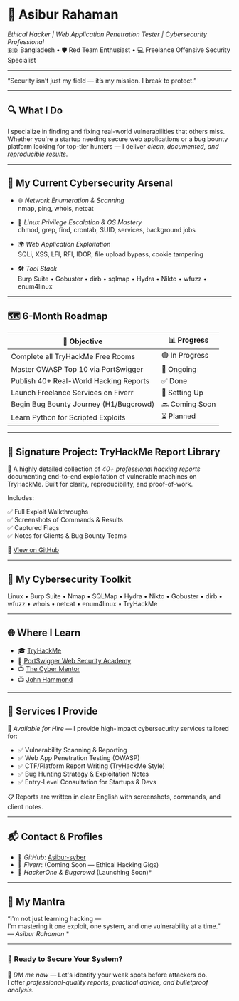 # 🚀 Asibur Rahaman  
*Ethical Hacker | Web Application Penetration Tester | Cybersecurity Professional*  
🇧🇩 Bangladesh • 🛡️ Red Team Enthusiast • 💻 Freelance Offensive Security Specialist

---

“Security isn’t just my field — it’s my mission. I break to protect.”


---

## 🔍 What I Do

I specialize in finding and fixing real-world vulnerabilities that others miss. Whether you're a startup needing secure web applications or a bug bounty platform looking for top-tier hunters — I deliver *clean, documented, and reproducible results*.

---

## 🧠 My Current Cybersecurity Arsenal

- 🌐 *Network Enumeration & Scanning*  
  nmap, ping, whois, netcat

- 🐧 *Linux Privilege Escalation & OS Mastery*  
  chmod, grep, find, crontab, SUID, services, background jobs

- 🌍 *Web Application Exploitation*  
  SQLi, XSS, LFI, RFI, IDOR, file upload bypass, cookie tampering

- 🛠️ *Tool Stack*  
  Burp Suite • Gobuster • dirb • sqlmap • Hydra • Nikto • wfuzz • enum4linux

---

## 🗺️ 6-Month Roadmap

| 🎯 Objective | 📊 Progress |
|-------------|-------------|
| Complete all TryHackMe Free Rooms | 🟢 In Progress |
| Master OWASP Top 10 via PortSwigger | 🔄 Ongoing |
| Publish 40+ Real-World Hacking Reports | ✅ Done |
| Launch Freelance Services on Fiverr | 🚧 Setting Up |
| Begin Bug Bounty Journey (H1/Bugcrowd) | 🔜 Coming Soon |
| Learn Python for Scripted Exploits | ⏳ Planned |

---

## 📁 Signature Project: TryHackMe Report Library

📂 A highly detailed collection of *40+ professional hacking reports* documenting end-to-end exploitation of vulnerable machines on TryHackMe. Built for clarity, reproducibility, and proof-of-work.

Includes:

✅ Full Exploit Walkthroughs  
✅ Screenshots of Commands & Results  
✅ Captured Flags  
✅ Notes for Clients & Bug Bounty Teams  

🔗 [View on GitHub](https://github.com/Asibur-syber/TryHackMe-Reports)

---

## 🧰 My Cybersecurity Toolkit

Linux • Burp Suite • Nmap • SQLMap • Hydra • Nikto • Gobuster • dirb • wfuzz • whois • netcat • enum4linux • TryHackMe

---

## 🌐 Where I Learn

- 🎓 [TryHackMe](https://tryhackme.com)
- 🔐 [PortSwigger Web Security Academy](https://portswigger.net/web-security)
- 📺 [The Cyber Mentor](https://youtube.com/@thecybermentor)
- 📺 [John Hammond](https://youtube.com/@_JohnHammond)

---

## 🤝 Services I Provide

💼 *Available for Hire* — I provide high-impact cybersecurity services tailored for:

- ✅ Vulnerability Scanning & Reporting  
- ✅ Web App Penetration Testing (OWASP)  
- ✅ CTF/Platform Report Writing (TryHackMe Style)  
- ✅ Bug Hunting Strategy & Exploitation Notes  
- ✅ Entry-Level Consultation for Startups & Devs

📋 Reports are written in clear English with screenshots, commands, and client notes.

---

## 📬 Contact & Profiles

- 🔗 *GitHub*: [Asibur-syber](https://github.com/Asibur-syber)  
- 💼 *Fiverr*: (Coming Soon — Ethical Hacking Gigs)  
- 🐞 *HackerOne & Bugcrowd*
(Launching Soon)*  

---

## 💬 My Mantra

“I'm not just learning hacking —  
I'm mastering it one exploit, one system, and one vulnerability at a time.”  
— *Asibur Rahaman*
*

---

### 🎯 Ready to Secure Your System?

💌 *DM me now* — Let's identify your weak spots before attackers do.  
I offer *professional-quality reports, practical advice, and bulletproof analysis.*
